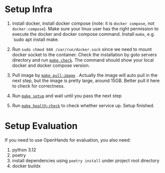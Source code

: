 # Setup Infra

1. install docker, install docker compose (note: it is `docker compose`, not `docker-compose`). Make sure your linux user has the right permission to execute the docker and docker compose command. 
Install `make`, e.g. `sudo apt install make.

2. Run `sudo chmod 666 /var/run/docker.sock` since we need to mount docker socket to the container.
Check the installation by goto servers directory and run [`make check`](../servers/Makefile#L197). The command should show your local docker and docker compose version.

3. Pull image by [`make pull-image`](../servers/Makefile#L177) . Actually the image will auto pull in the next step, but the image is pretty large, around 15GB. Better pull it here to check for correctness. 

4. Run [`make setup`](../servers/Makefile#L151) and wait until you pass the next step 

5. Run [`make health-check`](../servers/Makefile#L203) to check whether service up.
Setup finished.

# Setup Evaluation
If you need to use OpenHands for evaluation, you also need:
1. python 3.12
2. poetry
3. install dependencies using `poetry install` under project root directory
4. docker buildx
